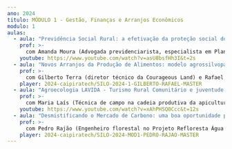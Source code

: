 ```yaml
---
ano: 2024
titulo: MÓDULO 1 - Gestão, Finanças e Arranjos Econômicos
modulo: 1
aulas:
  - aula: "Previdência Social Rural: a efetivação da proteção social dos agricultores familiares e camponeses"
    prof: >-
      com Amanda Moura (Advogada previdenciarista, especialista em Planejamento Previdenciário e Aposentadorias)
    youtube: https://www.youtube.com/watch?v=asU8bsfHh3I&t=2s
  - aula: "Novos Arranjos da Produção de Alimentos: modelo agrossilvopastoril - consórcio de animais, cultivos agrícolas e árvores"
    prof: >-
      com Gilberto Terra (diretor técnico da Courageous Land) e Rafael Ciraqui (gerente agroflorestal da Courageous Land)
    player: 2024-caipiratech/SILO-2024-1-GILBERTO-RAFAEL-MASTER
  - aula: "Agroecologia LAVIDA - Turismo Rural Comunitário e juventude camponesa"
    prof: >-
      com Maria Laís (Técnica de campo na cadeia produtiva da apicultura pelo SENAR, Zootecnista, e membro do espaço Agroecologia LAVIDA)
    youtube: https://www.youtube.com/watch?v=xAhPHSQ0Ccc&t=12s
  - aula: "Desmistificando o Mercado de Carbono: uma boa oportunidade para pequenos e médios produtores?"
    prof: >-
      com Pedro Rajão (Engenheiro florestal no Projeto Refloresta Água e Carbono - AGEVAP e Comitê Guandu)
    player: 2024-caipiratech/SILO-2024-MOD1-PEDRO-RAJAO-MASTER
---
```

